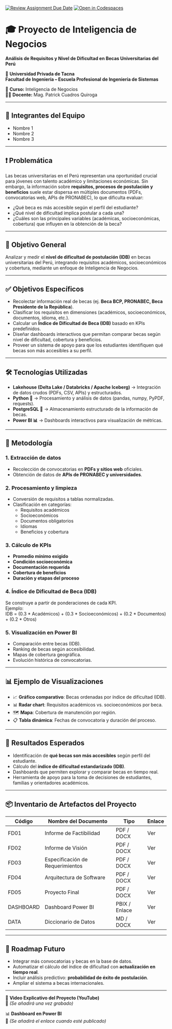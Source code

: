 [![Review Assignment Due Date](https://classroom.github.com/assets/deadline-readme-button-22041afd0340ce965d47ae6ef1cefeee28c7c493a6346c4f15d667ab976d596c.svg)](https://classroom.github.com/a/VMb-1xPS)
[![Open in Codespaces](https://classroom.github.com/assets/launch-codespace-2972f46106e565e64193e422d61a12cf1da4916b45550586e14ef0a7c637dd04.svg)](https://classroom.github.com/open-in-codespaces?assignment_repo_id=20268708)
# 🎓 Proyecto de Inteligencia de Negocios  
**Análisis de Requisitos y Nivel de Dificultad en Becas Universitarias del Perú**  

📍 **Universidad Privada de Tacna**  
**Facultad de Ingeniería – Escuela Profesional de Ingeniería de Sistemas**  

📘 **Curso:** Inteligencia de Negocios  
👨‍🏫 **Docente:** Mag. Patrick Cuadros Quiroga  

---

## 👥 Integrantes del Equipo  
- Nombre 1  
- Nombre 2  
- Nombre 3  

---

## ❗ Problemática  
Las becas universitarias en el Perú representan una oportunidad crucial para jóvenes con talento académico y limitaciones económicas. Sin embargo, la información sobre **requisitos, procesos de postulación y beneficios** suele estar dispersa en múltiples documentos (PDFs, convocatorias web, APIs de PRONABEC), lo que dificulta evaluar:  

- ¿Qué beca es más accesible según el perfil del estudiante?  
- ¿Qué nivel de dificultad implica postular a cada una?  
- ¿Cuáles son las principales variables (académicas, socioeconómicas, cobertura) que influyen en la obtención de la beca?  

---

## 🎯 Objetivo General  
Analizar y medir el **nivel de dificultad de postulación (IDB)** en becas universitarias del Perú, integrando requisitos académicos, socioeconómicos y cobertura, mediante un enfoque de Inteligencia de Negocios.  

---

## ✅ Objetivos Específicos  
- Recolectar información real de becas (ej. **Beca BCP, PRONABEC, Beca Presidente de la República**).  
- Clasificar los requisitos en dimensiones (académicos, socioeconómicos, documentos, idioma, etc.).  
- Calcular un **Índice de Dificultad de Beca (IDB)** basado en KPIs predefinidos.  
- Diseñar dashboards interactivos que permitan comparar becas según nivel de dificultad, cobertura y beneficios.  
- Proveer un sistema de apoyo para que los estudiantes identifiquen qué becas son más accesibles a su perfil.  

---

## 🛠️ Tecnologías Utilizadas  
- **Lakehouse (Delta Lake / Databricks / Apache Iceberg)** → Integración de datos crudos (PDFs, CSV, APIs) y estructurados.  
- **Python 🐍** → Procesamiento y análisis de datos (pandas, numpy, PyPDF, requests).  
- **PostgreSQL 🐘** → Almacenamiento estructurado de la información de becas.  
- **Power BI 📊** → Dashboards interactivos para visualización de métricas.  

---

## 📡 Metodología  

### 1. Extracción de datos  
- Recolección de convocatorias en **PDFs y sitios web** oficiales.  
- Obtención de datos de **APIs de PRONABEC y universidades**.  

### 2. Procesamiento y limpieza  
- Conversión de requisitos a tablas normalizadas.  
- Clasificación en categorías:  
  - Requisitos académicos  
  - Socioeconómicos  
  - Documentos obligatorios  
  - Idiomas  
  - Beneficios y cobertura  

### 3. Cálculo de KPIs  
- **Promedio mínimo exigido**  
- **Condición socioeconómica**  
- **Documentación requerida**  
- **Cobertura de beneficios**  
- **Duración y etapas del proceso**  

### 4. Índice de Dificultad de Beca (IDB)  
Se construye a partir de ponderaciones de cada KPI.  
Ejemplo:  
IDB = (0.3 * Académicos) + (0.3 * Socioeconómicos) + (0.2 * Documentos) + (0.2 * Otros)

### 5. Visualización en Power BI  
- Comparación entre becas (IDB).  
- Ranking de becas según accesibilidad.  
- Mapas de cobertura geográfica.  
- Evolución histórica de convocatorias.  

---

## 📊 Ejemplo de Visualizaciones  
- 📈 **Gráfico comparativo**: Becas ordenadas por índice de dificultad (IDB).  
- 📊 **Radar chart**: Requisitos académicos vs. socioeconómicos por beca.  
- 🗺️ **Mapa**: Cobertura de manutención por región.  
- 📋 **Tabla dinámica**: Fechas de convocatoria y duración del proceso.  

---

## 🚀 Resultados Esperados  
- Identificación de **qué becas son más accesibles** según perfil del estudiante.  
- Cálculo del **índice de dificultad estandarizado (IDB)**.  
- Dashboards que permiten explorar y comparar becas en tiempo real.  
- Herramienta de apoyo para la toma de decisiones de estudiantes, familias y orientadores académicos.  

---

## 📦 Inventario de Artefactos del Proyecto  
| Código | Nombre del Documento | Tipo | Enlace |  
|--------|----------------------|------|--------|  
| FD01   | Informe de Factibilidad | PDF / DOCX | Ver |  
| FD02   | Informe de Visión | PDF / DOCX | Ver |  
| FD03   | Especificación de Requerimientos | PDF / DOCX | Ver |  
| FD04   | Arquitectura de Software | PDF / DOCX | Ver |  
| FD05   | Proyecto Final | PDF / DOCX | Ver |  
| DASHBOARD | Dashboard Power BI | PBIX / Enlace | Ver |  
| DATA  | Diccionario de Datos | MD / DOCX | Ver |  

---

## 📌 Roadmap Futuro  
- Integrar más convocatorias y becas en la base de datos.  
- Automatizar el cálculo del índice de dificultad con **actualización en tiempo real**.  
- Incluir análisis predictivo: **probabilidad de éxito de postulación**.  
- Ampliar el sistema a becas internacionales.  

---

📎 **Video Explicativo del Proyecto (YouTube)**  
🔗 *(Se añadirá una vez grabado)*  

📊 **Dashboard en Power BI**  
🔗 *(Se añadirá el enlace cuando esté publicado)*  

